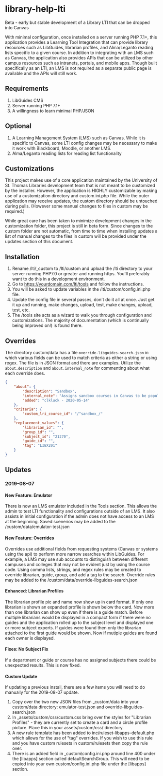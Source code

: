 # library-help-lti

Beta - early but stable development of a Library LTI that can be dropped into Canvas

With minimal configuration, once installed on a server running PHP 7.1+, this application provides a Learning Tool Integration that can provide library resources such as LibGuides, librarian profiles, and Alma/Leganto reading lists specific to a given course. In addition to integrating with an LMS such as Canvas, the application also provides APIs that can be utilized by other campus resources such as intranets, portals, and mobile apps. Though built specifically as an LTI, an LMS is not required as a separate public page is available and the APIs will still work.

## Requirements

1. LibGuides CMS
2. Server running PHP 7.1+
3. A willingness to learn minimal PHP/JSON

## Optional

1. A Learning Management System (LMS) such as Canvas. While it is specific to Canvas, some LTI config changes may be necessary to make it work with Blackboard, Moodle, or another LMS.
2. Alma/Leganto reading lists for reading list functionality

## Customizations

This project makes use of a core application maintained by the University of St. Thomas Libraries development team that is not meant to be customized by the installer. However, the application is HIGHLY customizable by making use of a customization directory and custom.ini.php file. While the outer application may receive updates, the custom directory should be untouched during pulls. (However some manual changes to files in custom may be required.)

While great care has been taken to minimize development changes in the customization folder, this project is still in beta form. Since changes to the custom folder are not automatic, from time to time when installing updates a list of manual changes to the files in custom will be provided under the updates section of this document.

## Installation

1. Rename /lti/\_custom to /lti/custom and upload the /lti directory to your server running PHP7.0 or greater and running https. You'll preferably want to do this in a development environment.
2. Go to https://yourdomain.com/lti/tools and follow the instructions.
3. You will be asked to update variables in the /lti/custom/config.ini.php file.
4. Update the config file in several passes, don't do it all at once. Just get it up and running, make changes, upload, test, make changes, upload, test, etc.
5. The /tools site acts as a wizard to walk you through configuration and customizations. The majority of documentation (which is continually being improved on!) is found there.

## Overrides

The directory custom/data has a file `override-libguides-search.json` in which various fields can be used to match criteria as either a string or using regex. The file is in JSON format and there are examples. Utilize the `about.description` and `about.internal_note` for commenting about what each override does.

```json
{
    "about": {
        "description": "Sandbox",
        "internal_note": "Assigns sandbox courses in Canvas to be populated with example guides",
        "added": "clkluck - 2020-05-14"
    },
    "criteria": {
        "custom_lri_course_id": "/^sandbox_/"
    },
    "replacement_values": {
        "librarian_id": "",
        "group_id": "",
        "subject_id": "21270",
        "guide_id": "",
        "tag": "LIBX201"
    }
}
```

## Updates

### 2019-08-07

#### New Feature: Emulator

There is now an LMS emulator included in the Tools section. This allows the admin to test LTI functionality and configurations outside of an LMS. It also assists in initial configuration if the admin does not have access to an LMS at the beginning.
Saved scenerios may be added to the /custom/data/emulator-test.json

#### New Feature: Overrides

Overrides use additional fields from requesting systems (Canvas or systems using the api) to perform more narrow searches within LibGuides. For example, a LMS may use sub accounts to distinguish between different campuses and colleges that may not be evident just by using the course code. Using comma lists, strings, and regex rules may be created to override librarian, guide, group, and add a tag to the search.
Override rules may be added to the /custom/data/override-libguides-search.json

#### Enhanced: Librarian Profiles

The librarian profile pic and name now show up in card format. If only one librarian is shown an expanded profile is shown below the card. Now more than one librarian can show up even if there is a guide match. Before multiple librarians would be displayed in a compact form if there were no guides and the application rolled up to the subject level and displayed one or more subject experts. If guides were found then only the librarian attached to the first guide would be shown. Now if mutiple guides are found each owner is displayed.

#### Fixes: No Subject Fix

If a department or guide or course has no assigned subjects there could be unexpected results. This is now fixed.

#### Custom Update

If updating a previous install, there are a few items you will need to do manually for the 2019-08-07 update.

1. Copy over the two new JSON files from \_custom/data into your custom/data directory: emulator-test.json and override-libguides-search.json
2. In \_assets/custom/css/custom.css bring over the styles for "Librarian Profiles" - they are currently set to create a card and a circle profile picture. Place this in your assets/custom/css/ directory.
3. A new rule template has been added to inc/ruleset-libapps-default.php which allows for the use of "tag" overrides. If you wish to use this rule and you have custom rulesets in custom/rulesets then copy the rule over.
4. There is an added field in \_custom\config.ini.php around line 400 under the [libapps] section called defaultSearchGroup. This will need to be copied into your own custom/config.ini.php file under the [libapps] section.